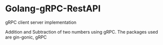 # Golang-gRPC-RestAPI
gRPC client server implementation

Addition and Subtraction of two numbers using gRPC.
The packages used are gin-gonic, gRPC
